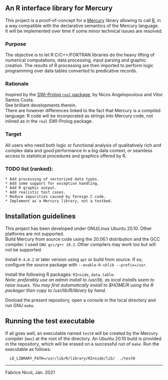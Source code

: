 ## An R interface library for Mercury

This project is a proof-of-concept for a
[Mercury](https://www.mercurylang.org) library allowing to call [R](https://www.r-project.org/),
in a way compatible with the declarative semantics of
the Mercury language.  
It will be implemented over time if some minor technical issues are
resolved.  

### Purpose

The objective is to let R C/C++/FORTRAN libraries do the heavy lifting
of numerical computations, data processing, input parsing and
graphic creation. The results of R processing are then imported to
perform logic programming over data tables converted to
predicative records.  

### Rationale

Inspired by the [SWI-Prolog `real`
package](https://github.com/SWI-Prolog/packages-real), by Nicos
Angelopoulous and Vitor Santos Costa.  
See brilliant developments therein.  
There are however differences linked to the fact that Mercury is a
compiled language: R code will be incorporated as strings into Mercury
code, not inlined as in the `real` SWI-Prolog package.

### Target

All users who need both logic or functional analysis of qualitatively
rich and complex data and good performance in a big data context, or
seamless access to statistical procedures and graphics offered by R.   

### TODO list (ranked):

    * Add processing of vectorized data types.
    * Add some support for exception handling.
    * Add R graphic output.
    * Add realistic test cases.
    * Reduce impurities caused by foreign C code.
    * Implement as a Mercury library, not a testbed.
    
## Installation guidelines

This project has been developed under GNU/Linux Ubuntu 20.10. Other
platforms are not supported.  
Build Mercury from source code using the 20.06.1 distribution and the
GCC compiler. I used `GNU gcc/g++ 10.2`. Other compilers may work
too but will not be supported.  

Install `R-4.0.2` or later version using `apt` or build from source. If
so, configure the source package with `--enable-R-shlib --prefix=/usr`.  

Install the following R packages: `RInside`, `data.table`.  
*Note: preferably use an admin install to /usr/lib, as local installs
seem to raise issues. You may first automatically install to $HOME/R
using the R packager then copy to /usr/lib/R/library by hand.*  

Donload the present repository, open a console in the local directory
and run GNU `make`.  

## Running the test executable

If all goes well, an executable named `test0` will be created by the
Mercury compiler (`mmc`) at the root of the directory. An Ubuntu 20.10
build is provided in the repository, which will be erased on a successful
run of `make`. Run the executable as follows:   

      LD_LIBRARY_PATH=/usr/lib/R/library/RInside/lib/  ./test0  

-----------------------------------

Fabrice Nicol, Jan. 2021


